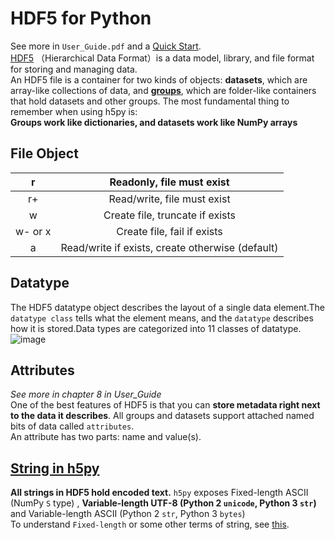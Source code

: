 # HDF5 for Python
See more in `User_Guide.pdf` and a [Quick Start](https://docs.h5py.org/en/stable/quick.html#quick).  
[HDF5](https://portal.hdfgroup.org/display/HDF5/HDF5) （Hierarchical Data Format）is a data model, library, and file format for storing and managing data.  
An HDF5 file is a container for two kinds of objects: **datasets**, which are array-like collections of data, and [**groups**](https://docs.h5py.org/en/stable/high/group.html#group), which are folder-like containers that hold datasets and other groups. The most fundamental thing to remember when using h5py is:  
**Groups work like dictionaries, and datasets work like NumPy arrays**  
## File Object
|r|Readonly, file must exist|
|:---:|:---:|
|r+|Read/write, file must exist|
|w|Create file, truncate if exists|
|w- or x |Create file, fail if exists|
|a |Read/write if exists, create otherwise (default)|

## Datatype
The HDF5 datatype object describes the layout of a single data element.The `datatype class` tells what the element means, and
the `datatype` describes how it is stored.Data types are categorized into 11 classes of datatype.  
![image](https://user-images.githubusercontent.com/52747634/71513812-e814a180-28d6-11ea-8fb3-450afc6a5295.png)

## Attributes
_See more in chapter 8 in User\_Guide_  
One of the best features of HDF5 is that you can **store metadata right next to the data it describes**. All groups and datasets support attached named bits of data called `attributes`.  
An attribute has two parts: name and value(s).  

## [String in h5py](http://docs.h5py.org/en/stable/strings.html)
**All strings in HDF5 hold encoded text.**
`h5py` exposes Fixed-length ASCII (NumPy `S` type) , **Variable-length UTF-8 (Python 2 `unicode`, Python 3 `str`)** and Variable-length ASCII (Python 2 `str`, Python 3 `bytes`)  
To understand `Fixed-length` or some other terms of string, see [this](https://tech.youzan.com/strings/).
